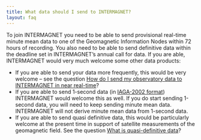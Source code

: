 ```yaml
---
title: What data should I send to INTERMAGNET?
layout: faq
---
```


To join INTERMAGNET you need to be able to send provisional real-time minute mean data to one of the Geomagnetic Information Nodes within 72 hours of recording. You also need to be able to send definitive data within the deadline set in INTERMAGNET’s annual call for data. If you are able, INTERMAGNET would very much welcome some other data products:

- If you are able to send your data more frequently, this would be very welcome – see the question [How do I send my observatory data to INTERMAGNET in near real-time](6.how-do-i-send-data.html)?
- If you are able to send 1-second data (in [IAGA-2002 format](https://www.ngdc.noaa.gov/IAGA/vdat/IAGA2002/iaga2002format.html)) INTERMAGNET would welcome this as well. If you do start sending 1-second data, you will need to keep sending minute mean data. INTERMAGNET will not derive minute mean data from 1-second data.
- If you are able to send quasi definitive data, this would be particularly welcome at the present time in support of satellite measurements of the geomagnetic field. See the question [What is quasi-definitive data](4.what-is-quasi.html)?
